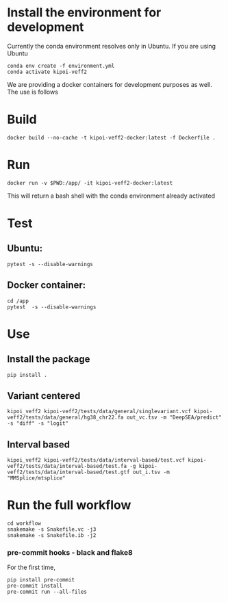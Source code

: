 # Install the environment for development
Currently the conda environment resolves only in Ubuntu. If you are using Ubuntu 
```
conda env create -f environment.yml
conda activate kipoi-veff2
```

We are providing a docker containers for development purposes as well. The use is follows

# Build
```
docker build --no-cache -t kipoi-veff2-docker:latest -f Dockerfile .

```

# Run 
```
docker run -v $PWD:/app/ -it kipoi-veff2-docker:latest

```

This will return a bash shell with the conda environment already activated

# Test

## Ubuntu:
```
pytest -s --disable-warnings
```

## Docker container: 
```
cd /app
pytest  -s --disable-warnings
```
# Use

## Install the package

```
pip install .
```
## Variant centered
```
kipoi_veff2 kipoi-veff2/tests/data/general/singlevariant.vcf kipoi-veff2/tests/data/general/hg38_chr22.fa out_vc.tsv -m "DeepSEA/predict" -s "diff" -s "logit"
```

## Interval based

```
kipoi_veff2 kipoi-veff2/tests/data/interval-based/test.vcf kipoi-veff2/tests/data/interval-based/test.fa -g kipoi-veff2/tests/data/interval-based/test.gtf out_i.tsv -m "MMSplice/mtsplice"

```

# Run the full workflow

```
cd workflow
snakemake -s Snakefile.vc -j3
snakemake -s Snakefile.ib -j2

```

### pre-commit hooks - black and flake8

For the first time,
```
pip install pre-commit 
pre-commit install
pre-commit run --all-files
```
